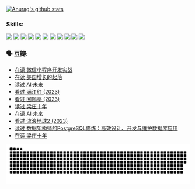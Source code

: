
[![Anurag's github stats](https://github-readme-stats.vercel.app/api?username=w940853815)](https://github.com/anuraghazra/github-readme-stats)

### Skills:

<code><img height="32" src="https://cdn.jsdelivr.net/npm/simple-icons@v5/icons/python.svg"></code>
<code><img height="32" src="https://cdn.jsdelivr.net/npm/simple-icons@v5/icons/javascript.svg"></code>
<code><img height="32" src="https://cdn.jsdelivr.net/npm/simple-icons@v5/icons/django.svg"></code>
<code><img height="32" src="https://cdn.jsdelivr.net/npm/simple-icons@v5/icons/flask.svg"></code>
<code><img height="32" src="https://cdn.jsdelivr.net/npm/simple-icons@v5/icons/vuetify.svg"></code>
<code><img height="32" src="https://cdn.jsdelivr.net/npm/simple-icons@v5/icons/git.svg"></code>
<code><img height="32" src="https://cdn.jsdelivr.net/npm/simple-icons@v5/icons/docker.svg"></code>
<code><img height="32" src="https://cdn.jsdelivr.net/npm/simple-icons@v5/icons/postgresql.svg"></code>
<code><img height="32" src="https://cdn.jsdelivr.net/npm/simple-icons@v5/icons/elasticsearch.svg"></code>
<code><img height="32" src="https://cdn.jsdelivr.net/npm/simple-icons@v5/icons/macos.svg"></code>
<code><img height="32" src="https://cdn.jsdelivr.net/npm/simple-icons@v5/icons/linux.svg"></code>

### 🗣 豆瓣:

<!-- DOUBAN-ACTIVITIES:START -->
- [在读 微信小程序开发实战](https://www.douban.com/people/136069238/status/4230177692/?_i=83958525)
- [在读 美国增长的起落](https://www.douban.com/people/136069238/status/4220055912/?_i=83958525)
- [读过 AI·未来](https://www.douban.com/people/136069238/status/4220054171/?_i=83958525)
- [看过 满江红‎ (2023)](https://www.douban.com/people/136069238/status/4219146433/?_i=83958525)
- [看过 回廊亭‎ (2023)](https://www.douban.com/people/136069238/status/4215992758/?_i=83958525)
- [读过 梁庄十年](https://www.douban.com/people/136069238/status/4206664969/?_i=83958525)
- [在读 AI·未来](https://www.douban.com/people/136069238/status/4206653520/?_i=83958525)
- [看过 流浪地球2‎ (2023)](https://www.douban.com/people/136069238/status/4199558549/?_i=83958525)
- [读过 数据架构师的PostgreSQL修炼：高效设计、开发与维护数据库应用](https://www.douban.com/people/136069238/status/4199451104/?_i=83958525)
- [在读 梁庄十年](https://www.douban.com/people/136069238/status/4198822794/?_i=83958525)
<!-- DOUBAN-ACTIVITIES:END -->


![Snake animation](https://raw.githubusercontent.com/w940853815/w940853815/output/github-contribution-grid-snake.svg)

<!--
**w940853815/w940853815** is a ✨ _special_ ✨ repository because its `README.md` (this file) appears on your GitHub profile.

Here are some ideas to get you started:

- 🔭 I’m currently working on ...
- 🌱 I’m currently learning ...
- 👯 I’m looking to collaborate on ...
- 🤔 I’m looking for help with ...
- 💬 Ask me about ...
- 📫 How to reach me: ...
- 😄 Pronouns: ...
- ⚡ Fun fact: ...
-->
